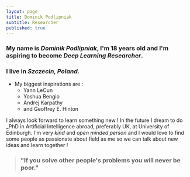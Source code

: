 ```yaml
---
layout: page
title: Dominik Podlipniak
subtitle: Researcher
published: true
---
```


### My name is _Dominik Podlipniak_, I'm 18 years old and I'm aspiring to become _Deep Learning Researcher_.
### I live in _Szczecin, Poland_.   

 
 * My biggest inspirations are : 
	* Yann LeCun
	* Yoshua Bengio
	* Andrej Karpathy
	* and Geoffrey E. Hinton

I always look forward to learn something new ! In the future
I dream to do _PhD in Artificial Intelligence abroad, preferably UK, at University of Edinburgh.
I'm very _kind_ and _open minded
person_ and I would love to find some people as passionate about field as me so we can talk
about new ideas and learn together !

> ### "If you solve other people's problems you will never be poor."
